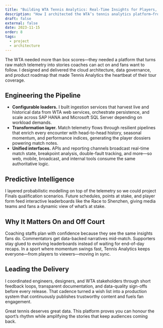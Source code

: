 ```yaml
---
title: "Building WTA Tennis Analytics: Real-Time Insights for Players, Media, and Fans"
description: "How I architected the WTA’s tennis analytics platform—from live data pipelines to predictive leaderboards that keep fans engaged and coaches informed."
draft: false
external: false
date: 2023-11-15
order: 8
tags:
  - project
  - architecture
---
```


The WTA needed more than box scores—they needed a platform that turns raw match telemetry into stories coaches can act on and fans want to follow. I designed and delivered the cloud architecture, data governance, and product roadmap that made Tennis Analytics the heartbeat of their tour coverage.

## Engineering the Pipeline

- **Configurable loaders.** I built ingestion services that harvest live and historical data from WTA web services, orchestrate persistence, and scale across SAP HANA and Microsoft SQL Server depending on workload demands.
- **Transformation layer.** Match telemetry flows through resilient pipelines that enrich every encounter with head-to-head history, seasonal momentum, and performance indices, generating the player dossiers powering match notes.
- **Unified interfaces.** APIs and reporting channels broadcast real-time match state, breakpoint analysis, double-fault tracking, and more—so web, mobile, broadcast, and internal tools consume the same authoritative logic.

## Predictive Intelligence

I layered probabilistic modelling on top of the telemetry so we could project Finals qualification scenarios. Future schedules, points at stake, and player form feed interactive leaderboards like the Race to Shenzhen, giving media teams and fans a dynamic view of what’s at stake.

## Why It Matters On and Off Court

Coaching staffs plan with confidence because they see the same insights fans do. Commentators get data-backed narratives mid-match. Supporters stay glued to evolving leaderboards instead of waiting for end-of-day recaps. In a sport where momentum swings fast, Tennis Analytics keeps everyone—from players to viewers—moving in sync.

## Leading the Delivery

I coordinated engineers, designers, and WTA stakeholders through short feedback loops, transparent documentation, and data-quality sign-offs before every release. That cadence turned a wish list into a production system that continuously publishes trustworthy content and fuels fan engagement.

Great tennis deserves great data. This platform proves you can honour the sport’s rhythm while amplifying the stories that keep audiences coming back.
